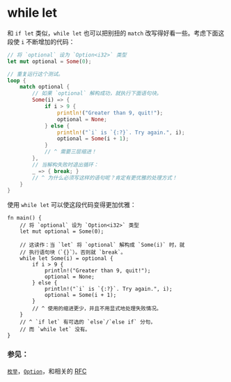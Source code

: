 # while let

和 `if let` 类似，`while let` 也可以把别扭的 `match` 改写得好看一些。考虑下面这
段使 `i` 不断增加的代码：

```rust
// 将 `optional` 设为 `Option<i32>` 类型
let mut optional = Some(0);

// 重复运行这个测试。
loop {
    match optional {
        // 如果 `optional` 解构成功，就执行下面语句块。
        Some(i) => {
            if i > 9 {
                println!("Greater than 9, quit!");
                optional = None;
            } else {
                println!("`i` is `{:?}`. Try again.", i);
                optional = Some(i + 1);
            }
            // ^ 需要三层缩进！
        },
        // 当解构失败时退出循环：
        _ => { break; }
        // ^ 为什么必须写这样的语句呢？肯定有更优雅的处理方式！
    }
}
```

使用 `while let` 可以使这段代码变得更加优雅：

```rust,editable
fn main() {
    // 将 `optional` 设为 `Option<i32>` 类型
    let mut optional = Some(0);

    // 这读作：当 `let` 将 `optional` 解构成 `Some(i)` 时，就
    // 执行语句块（`{}`）。否则就 `break`。
    while let Some(i) = optional {
        if i > 9 {
            println!("Greater than 9, quit!");
            optional = None;
        } else {
            println!("`i` is `{:?}`. Try again.", i);
            optional = Some(i + 1);
        }
        // ^ 使用的缩进更少，并且不用显式地处理失败情况。
    }
    // ^ `if let` 有可选的 `else`/`else if` 分句，
    // 而 `while let` 没有。
}
```

### 参见：

[`枚举`][enum]，[`Option`][option]，和相关的 [RFC][while_let_rfc]

[enum]: ../custom_types/enum.md
[option]: ../std/option.md
[while_let_rfc]: https://github.com/rust-lang/rfcs/pull/214
